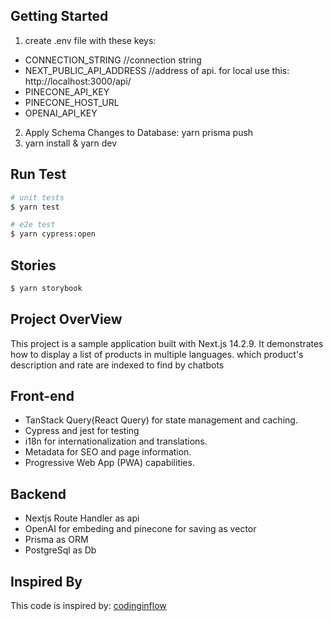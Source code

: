 ## Getting Started
1. create .env file with these keys:
 - CONNECTION_STRING //connection string
 - NEXT_PUBLIC_API_ADDRESS //address of api. for local use this: http://localhost:3000/api/
 - PINECONE_API_KEY
 - PINECONE_HOST_URL
 - OPENAI_API_KEY 
2. Apply Schema Changes to Database: yarn prisma push
3. yarn install & yarn dev

## Run Test
```bash
# unit tests
$ yarn test

# e2e test
$ yarn cypress:open
```
## Stories
```bash
$ yarn storybook
```

## Project OverView
This project is a sample application built with Next.js 14.2.9. It demonstrates how to display a list of products in multiple languages. which product's description and rate are indexed to find by chatbots

## Front-end
- TanStack Query(React Query) for state management and caching.
- Cypress and jest for testing
- i18n for internationalization and translations.
- Metadata for SEO and page information.
- Progressive Web App (PWA) capabilities.

## Backend
- Nextjs Route Handler as api
- OpenAI for embeding and pinecone for saving as vector
- Prisma as ORM
- PostgreSql as Db

## Inspired By
This code is inspired by: [codinginflow](https://github.com/codinginflow/nextjs-ai-note-app)